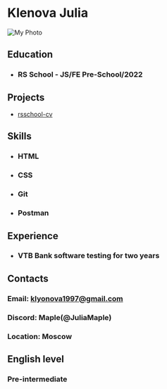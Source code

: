 # Klenova Julia

![My Photo](/rsschool-cv/me/me.jpg "Klenova Julia")


## Education

* ### RS School - JS/FE Pre-School/2022

## Projects

* [rsschool-cv](https://github.com/JuliaMaple/rsschool-cv/tree/gh-pages)

## Skills

* ### HTML
* ### CSS
* ### Git
* ### Postman

## Experience

* ### VTB Bank software testing for two years

## Contacts

### Email: klyonova1997@gmail.com
### Discord: Maple(@JuliaMaple)
### Location: Moscow 


## English level
### Pre-intermediate